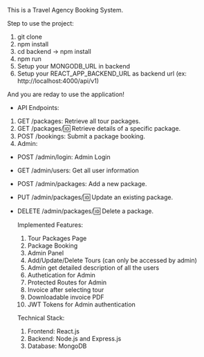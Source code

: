 This is a Travel Agency Booking System.

Step to use the project:
1. git clone
2. npm install
3. cd backend -> npm install
4. npm run
5. Setup your MONGODB_URL in backend
6. Setup your REACT_APP_BACKEND_URL as backend url (ex: http://localhost:4000/api/v1)

And you are reday to use the application!

- API Endpoints:
 1. GET /packages: Retrieve all tour packages.
 2. GET /packages/:id: Retrieve details of a specific package.
 3. POST /bookings: Submit a package booking.
 4. Admin:
 - POST /admin/login: Admin Login
 - GET /admin/users: Get all user information
 - POST /admin/packages: Add a new package.
 - PUT /admin/packages/:id: Update an existing package.
 - DELETE /admin/packages/:id: Delete a package.

   Implemented Features:
   1. Tour Packages Page
   2. Package Booking
   3. Admin Panel
   4. Add/Update/Delete Tours (can only be accessed by admin)
   5. Admin get detailed description of all the users
   6. Authetication for Admin
   7. Protected Routes for Admin
   8. Invoice after selecting tour
   9. Downloadable invoice PDF
   10. JWT Tokens for Admin authentication
  
   Technical Stack:
   1. Frontend: React.js
   2. Backend: Node.js and Express.js
   3. Database: MongoDB
